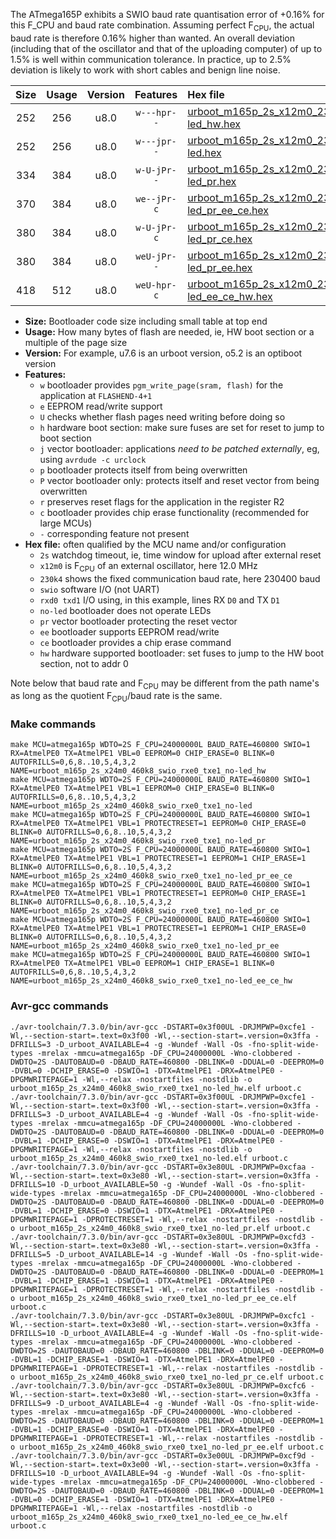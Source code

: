The ATmega165P exhibits a SWIO baud rate quantisation error of +0.16% for this F_CPU and baud rate combination. Assuming perfect F<sub>CPU</sub>, the actual baud rate is therefore 0.16% higher than wanted. An overall deviation (including that of the oscillator and that of the uploading computer) of up to 1.5% is well within communication tolerance. In practice, up to 2.5% deviation is likely to work with short cables and benign line noise.

|Size|Usage|Version|Features|Hex file|
|:-:|:-:|:-:|:-:|:--|
|252|256|u8.0|`w---hpr--`|[urboot_m165p_2s_x12m0_230k4_swio_rxe0_txe1_no-led_hw.hex](https://raw.githubusercontent.com/stefanrueger/urboot.hex/main/mcus/atmega165p/watchdog_2_s/external_oscillator_x/12m000000_hz/%2B230k4_baud/uart0_rxe0_txe1/no-led/urboot_m165p_2s_x12m0_230k4_swio_rxe0_txe1_no-led_hw.hex)|
|252|256|u8.0|`w---jpr--`|[urboot_m165p_2s_x12m0_230k4_swio_rxe0_txe1_no-led.hex](https://raw.githubusercontent.com/stefanrueger/urboot.hex/main/mcus/atmega165p/watchdog_2_s/external_oscillator_x/12m000000_hz/%2B230k4_baud/uart0_rxe0_txe1/no-led/urboot_m165p_2s_x12m0_230k4_swio_rxe0_txe1_no-led.hex)|
|334|384|u8.0|`w-U-jPr--`|[urboot_m165p_2s_x12m0_230k4_swio_rxe0_txe1_no-led_pr.hex](https://raw.githubusercontent.com/stefanrueger/urboot.hex/main/mcus/atmega165p/watchdog_2_s/external_oscillator_x/12m000000_hz/%2B230k4_baud/uart0_rxe0_txe1/no-led/urboot_m165p_2s_x12m0_230k4_swio_rxe0_txe1_no-led_pr.hex)|
|370|384|u8.0|`we--jPr-c`|[urboot_m165p_2s_x12m0_230k4_swio_rxe0_txe1_no-led_pr_ee_ce.hex](https://raw.githubusercontent.com/stefanrueger/urboot.hex/main/mcus/atmega165p/watchdog_2_s/external_oscillator_x/12m000000_hz/%2B230k4_baud/uart0_rxe0_txe1/no-led/urboot_m165p_2s_x12m0_230k4_swio_rxe0_txe1_no-led_pr_ee_ce.hex)|
|380|384|u8.0|`w-U-jPr-c`|[urboot_m165p_2s_x12m0_230k4_swio_rxe0_txe1_no-led_pr_ce.hex](https://raw.githubusercontent.com/stefanrueger/urboot.hex/main/mcus/atmega165p/watchdog_2_s/external_oscillator_x/12m000000_hz/%2B230k4_baud/uart0_rxe0_txe1/no-led/urboot_m165p_2s_x12m0_230k4_swio_rxe0_txe1_no-led_pr_ce.hex)|
|380|384|u8.0|`weU-jPr--`|[urboot_m165p_2s_x12m0_230k4_swio_rxe0_txe1_no-led_pr_ee.hex](https://raw.githubusercontent.com/stefanrueger/urboot.hex/main/mcus/atmega165p/watchdog_2_s/external_oscillator_x/12m000000_hz/%2B230k4_baud/uart0_rxe0_txe1/no-led/urboot_m165p_2s_x12m0_230k4_swio_rxe0_txe1_no-led_pr_ee.hex)|
|418|512|u8.0|`weU-hpr-c`|[urboot_m165p_2s_x12m0_230k4_swio_rxe0_txe1_no-led_ee_ce_hw.hex](https://raw.githubusercontent.com/stefanrueger/urboot.hex/main/mcus/atmega165p/watchdog_2_s/external_oscillator_x/12m000000_hz/%2B230k4_baud/uart0_rxe0_txe1/no-led/urboot_m165p_2s_x12m0_230k4_swio_rxe0_txe1_no-led_ee_ce_hw.hex)|

- **Size:** Bootloader code size including small table at top end
- **Usage:** How many bytes of flash are needed, ie, HW boot section or a multiple of the page size
- **Version:** For example, u7.6 is an urboot version, o5.2 is an optiboot version
- **Features:**
  + `w` bootloader provides `pgm_write_page(sram, flash)` for the application at `FLASHEND-4+1`
  + `e` EEPROM read/write support
  + `U` checks whether flash pages need writing before doing so
  + `h` hardware boot section: make sure fuses are set for reset to jump to boot section
  + `j` vector bootloader: applications *need to be patched externally*, eg, using `avrdude -c urclock`
  + `p` bootloader protects itself from being overwritten
  + `P` vector bootloader only: protects itself and reset vector from being overwritten
  + `r` preserves reset flags for the application in the register R2
  + `c` bootloader provides chip erase functionality (recommended for large MCUs)
  + `-` corresponding feature not present
- **Hex file:** often qualified by the MCU name and/or configuration
  + `2s` watchdog timeout, ie, time window for upload after external reset
  + `x12m0` is F<sub>CPU</sub> of an external oscillator, here 12.0 MHz
  + `230k4` shows the fixed communication baud rate, here 230400 baud
  + `swio` software I/O (not UART)
  + `rxd0 txd1` I/O using, in this example, lines RX `D0` and TX `D1`
  + `no-led` bootloader does not operate LEDs
  + `pr` vector bootloader protecting the reset vector
  + `ee` bootloader supports EEPROM read/write
  + `ce` bootloader provides a chip erase command
  + `hw` hardware supported bootloader: set fuses to jump to the HW boot section, not to addr 0


Note below that baud rate and F<sub>CPU</sub> may be different from the path name's as long as the quotient F<sub>CPU</sub>/baud rate is the same.

### Make commands
```
make MCU=atmega165p WDTO=2S F_CPU=24000000L BAUD_RATE=460800 SWIO=1 RX=AtmelPE0 TX=AtmelPE1 VBL=0 EEPROM=0 CHIP_ERASE=0 BLINK=0 AUTOFRILLS=0,6,8..10,5,4,3,2 NAME=urboot_m165p_2s_x24m0_460k8_swio_rxe0_txe1_no-led_hw
make MCU=atmega165p WDTO=2S F_CPU=24000000L BAUD_RATE=460800 SWIO=1 RX=AtmelPE0 TX=AtmelPE1 VBL=1 EEPROM=0 CHIP_ERASE=0 BLINK=0 AUTOFRILLS=0,6,8..10,5,4,3,2 NAME=urboot_m165p_2s_x24m0_460k8_swio_rxe0_txe1_no-led
make MCU=atmega165p WDTO=2S F_CPU=24000000L BAUD_RATE=460800 SWIO=1 RX=AtmelPE0 TX=AtmelPE1 VBL=1 PROTECTRESET=1 EEPROM=0 CHIP_ERASE=0 BLINK=0 AUTOFRILLS=0,6,8..10,5,4,3,2 NAME=urboot_m165p_2s_x24m0_460k8_swio_rxe0_txe1_no-led_pr
make MCU=atmega165p WDTO=2S F_CPU=24000000L BAUD_RATE=460800 SWIO=1 RX=AtmelPE0 TX=AtmelPE1 VBL=1 PROTECTRESET=1 EEPROM=1 CHIP_ERASE=1 BLINK=0 AUTOFRILLS=0,6,8..10,5,4,3,2 NAME=urboot_m165p_2s_x24m0_460k8_swio_rxe0_txe1_no-led_pr_ee_ce
make MCU=atmega165p WDTO=2S F_CPU=24000000L BAUD_RATE=460800 SWIO=1 RX=AtmelPE0 TX=AtmelPE1 VBL=1 PROTECTRESET=1 EEPROM=0 CHIP_ERASE=1 BLINK=0 AUTOFRILLS=0,6,8..10,5,4,3,2 NAME=urboot_m165p_2s_x24m0_460k8_swio_rxe0_txe1_no-led_pr_ce
make MCU=atmega165p WDTO=2S F_CPU=24000000L BAUD_RATE=460800 SWIO=1 RX=AtmelPE0 TX=AtmelPE1 VBL=1 PROTECTRESET=1 EEPROM=1 CHIP_ERASE=0 BLINK=0 AUTOFRILLS=0,6,8..10,5,4,3,2 NAME=urboot_m165p_2s_x24m0_460k8_swio_rxe0_txe1_no-led_pr_ee
make MCU=atmega165p WDTO=2S F_CPU=24000000L BAUD_RATE=460800 SWIO=1 RX=AtmelPE0 TX=AtmelPE1 VBL=0 EEPROM=1 CHIP_ERASE=1 BLINK=0 AUTOFRILLS=0,6,8..10,5,4,3,2 NAME=urboot_m165p_2s_x24m0_460k8_swio_rxe0_txe1_no-led_ee_ce_hw
```

### Avr-gcc commands
```
./avr-toolchain/7.3.0/bin/avr-gcc -DSTART=0x3f00UL -DRJMPWP=0xcfe1 -Wl,--section-start=.text=0x3f00 -Wl,--section-start=.version=0x3ffa -DFRILLS=3 -D_urboot_AVAILABLE=4 -g -Wundef -Wall -Os -fno-split-wide-types -mrelax -mmcu=atmega165p -DF_CPU=24000000L -Wno-clobbered -DWDTO=2S -DAUTOBAUD=0 -DBAUD_RATE=460800 -DBLINK=0 -DDUAL=0 -DEEPROM=0 -DVBL=0 -DCHIP_ERASE=0 -DSWIO=1 -DTX=AtmelPE1 -DRX=AtmelPE0 -DPGMWRITEPAGE=1 -Wl,--relax -nostartfiles -nostdlib -o urboot_m165p_2s_x24m0_460k8_swio_rxe0_txe1_no-led_hw.elf urboot.c
./avr-toolchain/7.3.0/bin/avr-gcc -DSTART=0x3f00UL -DRJMPWP=0xcfe1 -Wl,--section-start=.text=0x3f00 -Wl,--section-start=.version=0x3ffa -DFRILLS=3 -D_urboot_AVAILABLE=4 -g -Wundef -Wall -Os -fno-split-wide-types -mrelax -mmcu=atmega165p -DF_CPU=24000000L -Wno-clobbered -DWDTO=2S -DAUTOBAUD=0 -DBAUD_RATE=460800 -DBLINK=0 -DDUAL=0 -DEEPROM=0 -DVBL=1 -DCHIP_ERASE=0 -DSWIO=1 -DTX=AtmelPE1 -DRX=AtmelPE0 -DPGMWRITEPAGE=1 -Wl,--relax -nostartfiles -nostdlib -o urboot_m165p_2s_x24m0_460k8_swio_rxe0_txe1_no-led.elf urboot.c
./avr-toolchain/7.3.0/bin/avr-gcc -DSTART=0x3e80UL -DRJMPWP=0xcfaa -Wl,--section-start=.text=0x3e80 -Wl,--section-start=.version=0x3ffa -DFRILLS=10 -D_urboot_AVAILABLE=50 -g -Wundef -Wall -Os -fno-split-wide-types -mrelax -mmcu=atmega165p -DF_CPU=24000000L -Wno-clobbered -DWDTO=2S -DAUTOBAUD=0 -DBAUD_RATE=460800 -DBLINK=0 -DDUAL=0 -DEEPROM=0 -DVBL=1 -DCHIP_ERASE=0 -DSWIO=1 -DTX=AtmelPE1 -DRX=AtmelPE0 -DPGMWRITEPAGE=1 -DPROTECTRESET=1 -Wl,--relax -nostartfiles -nostdlib -o urboot_m165p_2s_x24m0_460k8_swio_rxe0_txe1_no-led_pr.elf urboot.c
./avr-toolchain/7.3.0/bin/avr-gcc -DSTART=0x3e80UL -DRJMPWP=0xcfd3 -Wl,--section-start=.text=0x3e80 -Wl,--section-start=.version=0x3ffa -DFRILLS=5 -D_urboot_AVAILABLE=14 -g -Wundef -Wall -Os -fno-split-wide-types -mrelax -mmcu=atmega165p -DF_CPU=24000000L -Wno-clobbered -DWDTO=2S -DAUTOBAUD=0 -DBAUD_RATE=460800 -DBLINK=0 -DDUAL=0 -DEEPROM=1 -DVBL=1 -DCHIP_ERASE=1 -DSWIO=1 -DTX=AtmelPE1 -DRX=AtmelPE0 -DPGMWRITEPAGE=1 -DPROTECTRESET=1 -Wl,--relax -nostartfiles -nostdlib -o urboot_m165p_2s_x24m0_460k8_swio_rxe0_txe1_no-led_pr_ee_ce.elf urboot.c
./avr-toolchain/7.3.0/bin/avr-gcc -DSTART=0x3e80UL -DRJMPWP=0xcfc1 -Wl,--section-start=.text=0x3e80 -Wl,--section-start=.version=0x3ffa -DFRILLS=10 -D_urboot_AVAILABLE=4 -g -Wundef -Wall -Os -fno-split-wide-types -mrelax -mmcu=atmega165p -DF_CPU=24000000L -Wno-clobbered -DWDTO=2S -DAUTOBAUD=0 -DBAUD_RATE=460800 -DBLINK=0 -DDUAL=0 -DEEPROM=0 -DVBL=1 -DCHIP_ERASE=1 -DSWIO=1 -DTX=AtmelPE1 -DRX=AtmelPE0 -DPGMWRITEPAGE=1 -DPROTECTRESET=1 -Wl,--relax -nostartfiles -nostdlib -o urboot_m165p_2s_x24m0_460k8_swio_rxe0_txe1_no-led_pr_ce.elf urboot.c
./avr-toolchain/7.3.0/bin/avr-gcc -DSTART=0x3e80UL -DRJMPWP=0xcfc6 -Wl,--section-start=.text=0x3e80 -Wl,--section-start=.version=0x3ffa -DFRILLS=9 -D_urboot_AVAILABLE=4 -g -Wundef -Wall -Os -fno-split-wide-types -mrelax -mmcu=atmega165p -DF_CPU=24000000L -Wno-clobbered -DWDTO=2S -DAUTOBAUD=0 -DBAUD_RATE=460800 -DBLINK=0 -DDUAL=0 -DEEPROM=1 -DVBL=1 -DCHIP_ERASE=0 -DSWIO=1 -DTX=AtmelPE1 -DRX=AtmelPE0 -DPGMWRITEPAGE=1 -DPROTECTRESET=1 -Wl,--relax -nostartfiles -nostdlib -o urboot_m165p_2s_x24m0_460k8_swio_rxe0_txe1_no-led_pr_ee.elf urboot.c
./avr-toolchain/7.3.0/bin/avr-gcc -DSTART=0x3e00UL -DRJMPWP=0xcf9d -Wl,--section-start=.text=0x3e00 -Wl,--section-start=.version=0x3ffa -DFRILLS=10 -D_urboot_AVAILABLE=94 -g -Wundef -Wall -Os -fno-split-wide-types -mrelax -mmcu=atmega165p -DF_CPU=24000000L -Wno-clobbered -DWDTO=2S -DAUTOBAUD=0 -DBAUD_RATE=460800 -DBLINK=0 -DDUAL=0 -DEEPROM=1 -DVBL=0 -DCHIP_ERASE=1 -DSWIO=1 -DTX=AtmelPE1 -DRX=AtmelPE0 -DPGMWRITEPAGE=1 -Wl,--relax -nostartfiles -nostdlib -o urboot_m165p_2s_x24m0_460k8_swio_rxe0_txe1_no-led_ee_ce_hw.elf urboot.c
```


